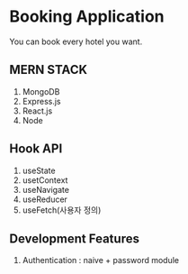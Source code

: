 # Booking Application
You can book every hotel you want.

## MERN STACK
1. MongoDB
2. Express.js
3. React.js
4. Node

## Hook API
1. useState
2. usetContext
3. useNavigate
4. useReducer
5. useFetch(사용자 정의)

## Development Features
1. Authentication : naive + password module